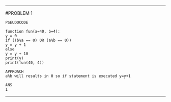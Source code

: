 
--------------------------------------------------------------------------------------
#PROBLEM 1

```
PSEUDOCODE

function fun(a=40, b=4):
y = 0
if ((b%a == 0) OR (a%b == 0))
y = y + 1
else
y = y + 10
print(y)
print(fun(40, 4))

APPROACH
a%b will results in 0 so if statement is executed y=y+1

ANS
1
```
--------------------------------------------------------------------------------------


